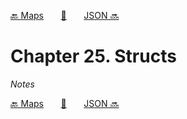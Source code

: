 [🔙 Maps][previous-chapter]&nbsp;&nbsp;&nbsp;&nbsp;&nbsp;&nbsp;&nbsp;[🏡][readme]&nbsp;&nbsp;&nbsp;&nbsp;&nbsp;&nbsp;&nbsp;[JSON 🔜][upcoming-chapter]

# Chapter 25. Structs

_Notes_

[🔙 Maps][previous-chapter]&nbsp;&nbsp;&nbsp;&nbsp;&nbsp;&nbsp;&nbsp;[🏡][readme]&nbsp;&nbsp;&nbsp;&nbsp;&nbsp;&nbsp;&nbsp;[JSON 🔜][upcoming-chapter]

[readme]: README.md
[previous-chapter]: ch024-maps.md
[upcoming-chapter]: ch026-json.md